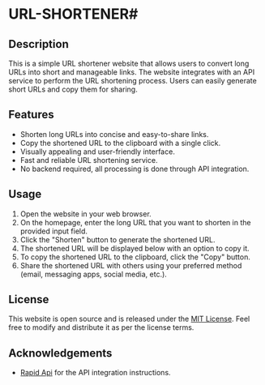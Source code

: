 # URL-SHORTENER#

## Description
This is a simple URL shortener website that allows users to convert long URLs into short and manageable links. The website integrates with an API service to perform the URL shortening process. Users can easily generate short URLs and copy them for sharing.

## Features
- Shorten long URLs into concise and easy-to-share links.
- Copy the shortened URL to the clipboard with a single click.
- Visually appealing and user-friendly interface.
- Fast and reliable URL shortening service.
- No backend required, all processing is done through API integration.

## Usage
1. Open the website in your web browser.
2. On the homepage, enter the long URL that you want to shorten in the provided input field.
3. Click the "Shorten" button to generate the shortened URL.
4. The shortened URL will be displayed below with an option to copy it.
5. To copy the shortened URL to the clipboard, click the "Copy" button.
6. Share the shortened URL with others using your preferred method (email, messaging apps, social media, etc.).

## License
This website is open source and is released under the [MIT License](https://opensource.org/licenses/MIT). Feel free to modify and distribute it as per the license terms.

## Acknowledgements
- [Rapid Api](https://rapidapi.com) for the API integration instructions.
